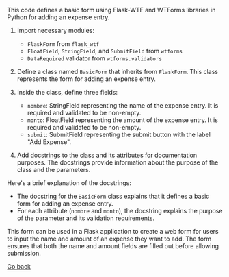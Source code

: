 This code defines a basic form using Flask-WTF and WTForms libraries in Python for adding an expense entry.

1. Import necessary modules:

   - `FlaskForm` from `flask_wtf`
   - `FloatField`, `StringField`, and `SubmitField` from `wtforms`
   - `DataRequired` validator from `wtforms.validators`

2. Define a class named `BasicForm` that inherits from `FlaskForm`. This class represents the form for adding an expense entry.

3. Inside the class, define three fields:

   - `nombre`: StringField representing the name of the expense entry. It is required and validated to be non-empty.
   - `monto`: FloatField representing the amount of the expense entry. It is required and validated to be non-empty.
   - `submit`: SubmitField representing the submit button with the label "Add Expense".

4. Add docstrings to the class and its attributes for documentation purposes. The docstrings provide information about the purpose of the class and the parameters.

Here's a brief explanation of the docstrings:

- The docstring for the `BasicForm` class explains that it defines a basic form for adding an expense entry.
- For each attribute (`nombre` and `monto`), the docstring explains the purpose of the parameter and its validation requirements.

This form can be used in a Flask application to create a web form for users to input the name and amount of an expense they want to add. The form ensures that both the name and amount fields are filled out before allowing submission.

[Go back](../../index.md)
